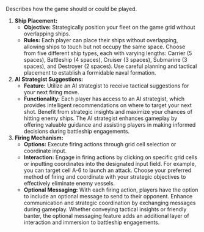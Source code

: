 Describes how the game should or could be played.

1. **Ship Placement:**
    - **Objective:** Strategically position your fleet on the game grid without overlapping ships.
    - **Rules:** Each player can place their ships without overlapping, allowing ships to touch but not occupy the same space. Choose from five different ship types, each with varying lengths: Carrier (5 spaces), Battleship (4 spaces), Cruiser (3 spaces), Submarine (3 spaces), and Destroyer (2 spaces). Use careful planning and tactical placement to establish a formidable naval formation.
2. **AI Strategist Suggestions:**
    - **Feature:** Utilize an AI strategist to receive tactical suggestions for your next firing move.
    - **Functionality:** Each player has access to an AI strategist, which provides intelligent recommendations on where to target your next shot. Benefit from strategic insights and maximize your chances of hitting enemy ships. The AI strategist enhances gameplay by offering valuable guidance and assisting players in making informed decisions during battleship engagements.
3. **Firing Mechanism:**
    - **Options:** Execute firing actions through grid cell selection or coordinate input.
    - **Interaction:** Engage in firing actions by clicking on specific grid cells or inputting coordinates into the designated input field. For example, you can target cell A-6 to launch an attack. Choose your preferred method of firing and coordinate with your strategic objectives to effectively eliminate enemy vessels.
    - **Optional Messaging:** With each firing action, players have the option to include an optional message to send to their opponent. Enhance communication and strategic coordination by exchanging messages during gameplay. Whether conveying tactical insights or friendly banter, the optional messaging feature adds an additional layer of interaction and immersion to battleship engagements.
